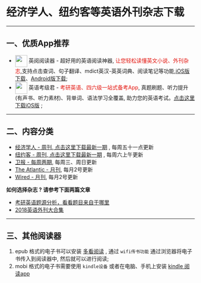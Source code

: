 # 经济学人、纽约客等英语外刊杂志下载
---------------------

## 一、优质App推荐

* <img align="center" src="https://ereader.link/images/ereader.png" width="32px" /> 英阅阅读器 - 超好用的英语阅读神器, <font color="#e3120b">让您轻松读懂英文小说、外刊杂志</font>,支持点击查词、句子翻译、mdict英汉-英英词典、阅读笔记等功能,[iOS版下载](https://apps.apple.com/cn/app/ereader-%E8%8B%B1%E9%98%85%E9%98%85%E8%AF%BB%E5%99%A8/id1558805880)、[Android版下载](https://www.coolapk.com/apk/283424);
* <img align="center" src="https://img-blog.csdnimg.cn/909634eacf664a8f8f5fc41ec648bb1c.png" width="32px" /> 英语考级君 - <font color="#e3120b">考研英语、四六级一站式备考App</font>, 真题刷题、听力提升(有声书、听力素材)、背单词、语法学习全覆盖, 助力您的英语考试。[点击这里下载iOS版](https://apps.apple.com/id/app/%E8%8B%B1%E8%AF%AD%E8%80%83%E7%BA%A7%E5%90%9B-%E8%8B%B1%E8%AF%AD%E8%80%83%E8%AF%95%E5%A4%87%E8%80%83-%E6%82%A8%E7%9A%84%E8%8B%B1%E8%AF%AD%E7%9C%9F%E9%A2%98%E4%BC%B4%E4%BE%A3/id1585354395) ;

---------------------

## 二、内容分类

* [经济学人 - 周刊, 点击这里下载最新一期](01_economist/te_2022.07.23) , 每周五十一点更新
* [纽约客 - 周刊, 点击这里下载最新一期](02_new_yorker/2022.07.18) , 每周六上午更新
* [卫报 - 每周两期](09_guardian/), 每周三、周日更新
* [The Atlantic - 月刊](04_atlantic), 每月2号更新
* [Wired - 月刊](05_wired), 每月2号更新

**如何选择杂志 ? 请参考下面两篇文章**

* [考研英语题源分析，看看题目来自于哪里](https://zhuanlan.zhihu.com/p/25051680)
* [2018英语外刊大合集](https://zhuanlan.zhihu.com/p/54181221)


-------------------------------------
## 三、其他阅读器

1. epub 格式的电子书可以安装 [多看阅读](https://www.duokan.com/product) ,  通过 `wifi传书功能` 通过浏览器将电子书传入到阅读器中, 然后就可以进行阅读;
2. mobi 格式的电子书需要使用 `kindle设备` 或者在电脑、手机上安装 [kindle 阅读app](https://www.amazon.cn/kindle-dbs/fd/kcp/ref=sv_kinc_0)
